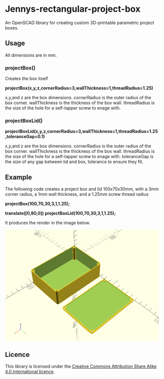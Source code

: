 # Jennys-rectangular-project-box
An OpenSCAD library for creating custom 3D-printable parametric project boxes.

## Usage

All dimensions are in mm.

### projectBox()

Creates the box itself

**projectBox(x,y,z,cornerRadius=3,wallThickness=1,threadRadius=1.25)**

x,y,and z are the box dimensions.
cornerRadius is the outer radius of the box corner.
wallThickness is the thickness of the box wall.
threadRadius is the size of the hole for a self-tapper screw to enage with.

### projectBoxLid()

**projectBoxLid(x,y,z,cornerRadius=3,wallThickness=1,threadRadius=1.25,toleranceGap=0.1)**

x,y,and z are the box dimensions.
cornerRadius is the outer radius of the box corner.
wallThickness is the thickness of the box wall.
threadRadius is the size of the hole for a self-tapper screw to enage with.
toleranceGap is the size of any gap between lid and box, tolerance to ensure they fit.

## Example

The following code creates a project box and lid 100x70x30mm, with a 3mm corner radius, a 1mm wall thickness, and a 1.25mm screw thread radius

 **projectBox(100,70,30,3,1,1.25);**
 
 **translate([0,80,0]) projectBoxLid(100,70,30,3,1,1.25);**
 
 It produces the render in the image below.
 
![OpenSCAD render of a project box](jennys-rectangular-project-box.png)

## Licence

This library is licensed under the [Creative Commons Attribution Share Alike 4.0 International licence](license.md).
